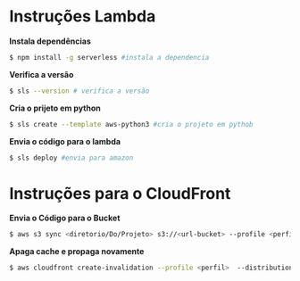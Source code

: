 # Instruções Lambda

**Instala dependências**<br/>
```sh
$ npm install -g serverless #instala a dependencia
```

**Verifica a versão**<br/>
```sh
$ sls --version # verifica a versão 
```

**Cria o prijeto em python**<br/>
```sh
$ sls create --template aws-python3 #cria o projeto em pythob
```

**Envia o código para o lambda**<br/>
```sh
$ sls deploy #envia para amazon
```

# Instruções para o CloudFront

**Envia o Código para o Bucket**
```sh
$ aws s3 sync <diretorio/Do/Projeto> s3://<url-bucket> --profile <perfil>
```

**Apaga cache e propaga novamente**

```sh
$ aws cloudfront create-invalidation --profile <perfil>  --distribution-id=<id-distribuicao>  --paths /pasta/para/invalidar
```
